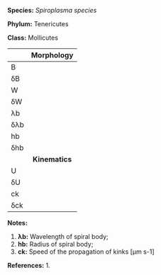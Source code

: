 **Species:** *Spiroplasma species*

**Phylum:** Tenericutes

**Class:** Mollicutes

|     | **Morphology** |
|:--- | :------------: |
| B   |  |
| δB  |  |
| W   |  |
| δW  |  |
| λb  |  |
| δλb |  |
| hb  |  |
| δhb |  |
|     | **Kinematics** |
| U   |  |
| δU  |  |
| ck  |  |
| δck |  |

**Notes:**

1. **λb:** Wavelength of spiral body;
1. **hb:** Radius of spiral body;
1. **ck:** Speed of the propagation of kinks [µm s-1]

**References:**
1.
